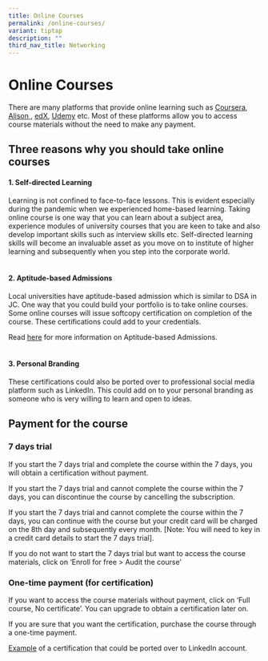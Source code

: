 ```yaml
---
title: Online Courses
permalink: /online-courses/
variant: tiptap
description: ""
third_nav_title: Networking
---
```

<h1>Online Courses</h1>
<p>There are many platforms that provide online learning such as <a href="https://www.coursera.org/" class="wixui-rich-text__text" rel="noreferrer noopener" target="_blank"><u>Coursera</u></a>,
<a href="https://alison.com/" class="wixui-rich-text__text" rel="noreferrer noopener" target="_blank"><u>Alison</u>
</a>, <a href="https://www.edx.org/" class="wixui-rich-text__text" rel="noreferrer noopener" target="_blank"><u>edX</u></a>, <a href="https://www.udemy.com/" class="wixui-rich-text__text" rel="noreferrer noopener" target="_blank"><u>Udemy</u></a> etc.
Most of these platforms allow you to access course materials without the
need to make any payment.</p>
<h2>Three reasons why you should take online courses</h2>
<h4>1. Self-directed Learning</h4>
<p>Learning is not confined to face-to-face lessons. This is evident especially
during the pandemic when we experienced home-based learning. Taking online
course is one way that you can learn about a subject area, experience modules
of university courses that you are keen to take and also develop important
skills such as interview skills etc. Self-directed learning skills will
become an invaluable asset as you move on to institute of higher learning
and subsequently when you step into the corporate world.</p>
<h4><br>2. Aptitude-based Admissions</h4>
<p>Local universities have aptitude-based admission which is similar to DSA
in JC. One way that you could build your portfolio is to take online courses.
Some online courses will issue softcopy certification on completion of
the course. These certifications could add to your credentials.</p>
<p>Read <a href="https://ecg.nanyangjc.moe.edu.sg/how-to-apply/" class="wixui-rich-text__text" rel="noopener noreferrer nofollow" target="_self"><u>here</u></a> for
more information on Aptitude-based Admissions.</p>
<h4><br>3. Personal Branding</h4>
<p>These certifications could also be ported over to professional social
media platform such as LinkedIn. This could add on to your personal branding
as someone who is very willing to learn and open to ideas.</p>
<h2>Payment for the course</h2>
<h3>7 days trial</h3>
<p>If you start the 7 days trial and complete the course within the 7 days,
you will obtain a certification without payment.</p>
<p>If you start the 7 days trial and cannot complete the course within the
7 days, you can discontinue the course by cancelling the subscription.</p>
<p>If you start the 7 days trial and cannot complete the course within the
7 days, you can continue with the course but your credit card will be charged
on the 8th day and subsequently every month. [Note: You will need to key
in a credit card details to start the 7 days trial].</p>
<p>If you do not want to start the 7 days trial but want to access the course
materials, click on ‘Enroll for free &gt; Audit the course’</p>
<h3>One-time payment (for certification)</h3>
<p>If you want to access the course materials without payment, click on ‘Full
course, No certificate’. You can upgrade to obtain a certification later
on.</p>
<p>If you are sure that you want the certification, purchase the course through
a one-time payment.</p>
<p><a href="https://drive.google.com/file/d/18eXbsilYGixGO8vXZMD68AI3a3n1VSNg/view?usp=sharing" class="wixui-rich-text__text" rel="noreferrer noopener" target="_blank"><u>Example</u></a> of
a certification that could be ported over to LinkedIn account.</p>